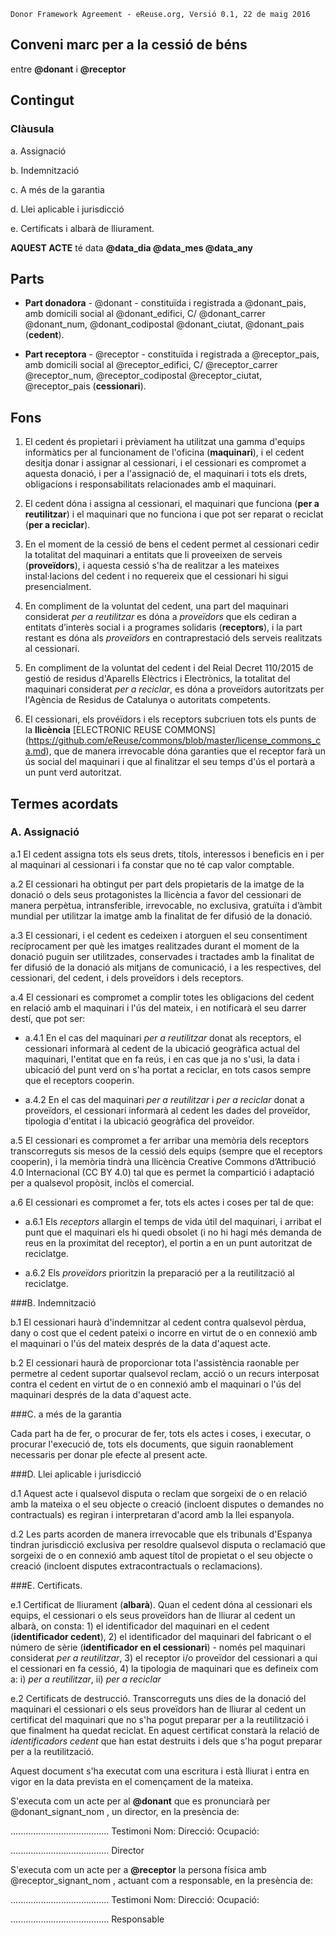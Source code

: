 ```
Donor Framework Agreement - eReuse.org, Versió 0.1, 22 de maig 2016
```

## Conveni marc per a la cessió de béns
entre **@donant** i **@receptor**

## Contingut
### Clàusula
a. Assignació

b. Indemnització

c. A més de la garantia

d. Llei aplicable i jurisdicció

e. Certificats i albarà de lliurament.


**AQUEST ACTE** té data **@data_dia @data_mes @data_any**

## Parts
 * **Part donadora** - @donant - constituïda i registrada a @donant_pais, amb domicili social al @donant_edifici, C/ @donant_carrer @donant_num, @donant_codipostal @donant_ciutat, @donant_pais (**cedent**).
 
 * **Part receptora** - @receptor - constituïda i registrada a @receptor_pais, amb domicili social al @receptor_edifici, C/ @receptor_carrer @receptor_num, @receptor_codipostal @receptor_ciutat, @receptor_pais (**cessionari**).
 
## Fons

1. El cedent és propietari i prèviament ha utilitzat una gamma d'equips informàtics per al funcionament de l'oficina (**maquinari**), i el cedent desitja donar i assignar al cessionari, i el cessionari es compromet a aquesta donació, i per a l'assignació de, el maquinari i tots els drets, obligacions i responsabilitats relacionades amb el maquinari.

2. El cedent dóna i assigna al cessionari, el maquinari que funciona (**per a reutilitzar**) i el maquinari que no funciona i que pot ser reparat o reciclat (**per a reciclar**).

3. En el moment de la cessió de bens el cedent permet al cessionari cedir la totalitat del maquinari a entitats que li proveeixen de serveis (**proveïdors**), i aquesta cessió s'ha de realitzar a les mateixes instal·lacions del cedent i no requereix que el cessionari hi sigui presencialment.

4. En compliment de la voluntat del cedent, una part del maquinari considerat *per a reutilitzar* es dóna a *proveïdors* que els cediran a entitats d’interès social i a programes solidaris (**receptors**), i la part restant es dóna als *proveïdors* en contraprestació dels serveis realitzats al cessionari. 

5. En compliment de la voluntat del cedent i del Reial Decret 110/2015 de gestió de residus d'Aparells Elèctrics i Electrònics, la totalitat del maquinari considerat *per a reciclar*, es dóna a proveïdors autoritzats per l'Agència de Residus de Catalunya o autoritats competents.

6. El cessionari, els provéïdors i els receptors subcriuen tots els punts de la **llicència** [ELECTRONIC REUSE COMMONS] (https://github.com/eReuse/commons/blob/master/license_commons_ca.md), que de manera irrevocable dóna garanties que el receptor farà un ús social del maquinari i que al finalitzar el seu temps d'ús el portarà a un punt verd autoritzat.

## Termes acordats
### A. Assignació

a.1 El cedent assigna tots els seus drets, títols, interessos i beneficis en i per al maquinari al cessionari i fa constar que no té cap valor comptable.

a.2 El cessionari ha obtingut per part dels propietaris de la imatge de la donació o dels seus protagonistes la llicència a favor del cessionari de manera perpètua, intransferible, irrevocable, no exclusiva, gratuïta i d’àmbit mundial per utilitzar la imatge amb la finalitat de fer difusió de la donació.

a.3 El cessionari, i el cedent es cedeixen i atorguen el seu consentiment recíprocament per què les imatges realitzades durant el moment de la donació puguin ser utilitzades, conservades i tractades amb la finalitat de fer difusió de la donació als mitjans de comunicació, i a les respectives, del cessionari, del cedent, i dels proveïdors i dels receptors. 

a.4 El cessionari es compromet a complir totes les obligacions del cedent en relació amb el maquinari i l'ús del mateix, i en notificarà el seu darrer destí, que pot ser:

 - a.4.1 En el cas del maquinari *per a reutilitzar* donat als receptors, el cessionari informarà al cedent de la ubicació geogràfica actual del maquinari, l'entitat que en fa reús, i en cas que ja no s'usi, la data i ubicació del punt verd on s'ha portat a reciclar, en tots casos sempre que el receptors cooperin.
 
 - a.4.2 En el cas del maquinari *per a reutilitzar* i *per a reciclar* donat a proveïdors, el cessionari informarà al cedent les dades del proveïdor, tipologia d'entitat i la ubicació geogràfica del proveïdor. 
 
a.5 El cessionari es compromet a fer arribar una memòria dels receptors transcorreguts sis mesos de la cessió dels equips (sempre que el receptors cooperin), i la memòria tindrà una llicència Creative Commons d’Attribució 4.0 Internacional (CC BY 4.0) tal que es permet la compartició i adaptació per a qualsevol propòsit, inclòs el comercial. 

a.6 El cessionari es compromet a fer, tots els actes i coses per tal de que:

 - a.6.1 Els *receptors* allargin el temps de vida útil del maquinari, i arribat el punt que el maquinari els hi quedi obsolet  (i no hi hagi més demanda de reus en la proximitat del receptor), el portin a en un punt autoritzat de reciclatge.
 
 - a.6.2 Els *proveïdors* prioritzin la preparació per a la reutilització al reciclatge.

###B. Indemnització

b.1 El cessionari haurà d'indemnitzar al cedent contra qualsevol pèrdua, dany o cost que el cedent pateixi o incorre en virtut de o en connexió amb el maquinari o l'ús del mateix després de la data d'aquest acte.

b.2 El cessionari haurà de proporcionar tota l'assistència raonable per permetre al cedent suportar qualsevol reclam, acció o un recurs interposat contra el cedent en virtut de o en connexió amb el maquinari o l'ús del maquinari després de la data d'aquest acte.

###C. a més de la garantia

Cada part ha de fer, o procurar de fer, tots els actes i coses, i executar, o procurar l'execució de, tots els documents, que siguin raonablement necessaris per donar ple efecte al present acte.

###D. Llei aplicable i jurisdicció

d.1 Aquest acte i qualsevol disputa o reclam que sorgeixi de o en relació amb la mateixa o el seu objecte o creació (incloent disputes o demandes no contractuals) es regiran i interpretaran d'acord amb la llei espanyola.

d.2 Les parts acorden de manera irrevocable que els tribunals d'Espanya tindran jurisdicció exclusiva per resoldre qualsevol disputa o reclamació que sorgeixi de o en connexió amb aquest títol de propietat o el seu objecte o creació (incloent disputes extracontractuals o reclamacions).

###E. Certificats.

e.1 Certificat de lliurament (**albarà**). Quan el cedent dóna al cessionari els equips, el cessionari o els seus proveïdors han de lliurar al cedent un albarà, on consta: 1) el identificador del maquinari en el cedent (**identificador cedent**), 2) el identificador del maquinari del fabricant o el número de sèrie (**identificador en el cessionari**) - només pel maquinari considerat *per a reutilitzar*, 3) el receptor i/o proveïdor del cessionari a qui el cessionari en fa cessió, 4) la tipologia de maquinari que es defineix com a: i) *per a reutilitzar*, ii) *per a reciclar*   

e.2 Certificats de destrucció. Transcorreguts uns dies de la donació del maquinari el cessionari o els seus proveïdors han de lliurar al cedent un certificat del maquinari que no s'ha pogut preparar per a la reutilització i que finalment ha quedat reciclat. En aquest certificat constarà la relació de *identificadors cedent* que han estat destruits i dels que s'ha pogut preparar per a la reutilització. 

Aquest document s'ha executat com una escritura i està lliurat i entra en vigor en la data prevista en el començament de la mateixa.

S'executa com un acte per al **@donant** que es pronunciarà per @donant_signant_nom , un director, en la presència de:

.......................................
Testimoni
Nom: 
Direcció:
Ocupació:


.......................................
Director
 
 
S'executa com un acte per a **@receptor** la persona física amb @receptor_signant_nom , actuant com a responsable, en la presència de:
 
 
.......................................
Testimoni
Nom: 
Direcció:
Ocupació: 


.......................................
Responsable
 
